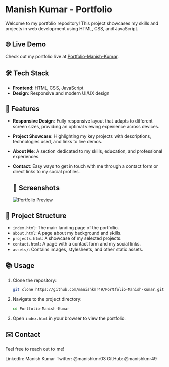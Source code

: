 # Manish Kumar - Portfolio

Welcome to my portfolio repository! This project showcases my skills and projects in web development using HTML, CSS, and JavaScript.

## 🌐 Live Demo
Check out my portfolio live at [Portfolio-Manish-Kumar](https://manishkmr49.github.io/Portfolio-Manish-Kumar).

## 🛠️ Tech Stack

- **Frontend**: HTML, CSS, JavaScript
- **Design**: Responsive and modern UI/UX design

## 🚀 Features

- **Responsive Design**: Fully responsive layout that adapts to different screen sizes, providing an optimal viewing experience across devices.
- **Project Showcase**: Highlighting my key projects with descriptions, technologies used, and links to live demos.
- **About Me**: A section dedicated to my skills, education, and professional experiences.
- **Contact**: Easy ways to get in touch with me through a contact form or direct links to my social profiles.

  ## 📸 Screenshots
  
    ![Portfolio Preview](https://github.com/user-attachments/assets/465896c5-2610-4319-939e-9beab0441560)

## 📁 Project Structure

- `index.html`: The main landing page of the portfolio.
- `about.html`: A page about my background and skills.
- `projects.html`: A showcase of my selected projects.
- `contact.html`: A page with a contact form and my social links.
- `assets/`: Contains images, stylesheets, and other static assets.

## 📚 Usage

1. Clone the repository:
   ```bash
   git clone https://github.com/manishkmr49/Portfolio-Manish-Kumar.git
2. Navigate to the project directory:
   ```bash
   cd Portfolio-Manish-Kumar
3. Open `index.html` in your browser to view the portfolio.

## ✉️ Contact
Feel free to reach out to me!

LinkedIn: Manish Kumar
Twitter: @manishkmr03
GitHub: @manishkmr49
